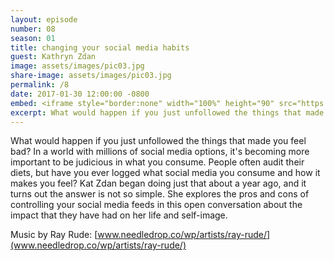 ```yaml
---
layout: episode
number: 08
season: 01
title: changing your social media habits
guest: Kathryn Zdan
image: assets/images/pic03.jpg
share-image: assets/images/pic03.jpg
permalink: /8
date: 2017-01-30 12:00:00 -0800
embed: <iframe style="border:none" width="100%" height="90" src="https://html5-player.libsyn.com/embed/episode/id/5239304/height/90/theme/custom/autoplay/no/autonext/no/thumbnail/yes/preload/no/no_addthis/no/direction/backward/render-playlist/no/custom-color/65C29B/"  scrolling="no"  allowfullscreen webkitallowfullscreen mozallowfullscreen oallowfullscreen msallowfullscreen></iframe>
excerpt: What would happen if you just unfollowed the things that made you feel bad? Kat Zdan began doing just that about a year ago, and it turns out the answer is not so simple.
---
```


What would happen if you just unfollowed the things that made you feel bad? In a world with millions of social media options, it's becoming more important to be judicious in what you consume. People often audit their diets, but have you ever logged what social media you consume and how it makes you feel? Kat Zdan began doing just that about a year ago, and it turns out the answer is not so simple. She explores the pros and cons of controlling your social media feeds in this open conversation about the impact that they have had on her life and self-image.

Music by Ray Rude: [www.needledrop.co/wp/artists/ray-rude/](www.needledrop.co/wp/artists/ray-rude/)
